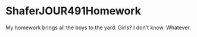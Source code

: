 ShaferJOUR491Homework
=====================

My homework brings all the boys to the yard. Girls? I don't know. Whatever.
